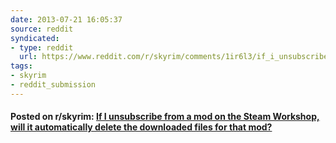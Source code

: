 ```yaml
---
date: 2013-07-21 16:05:37
source: reddit
syndicated:
- type: reddit
  url: https://www.reddit.com/r/skyrim/comments/1ir6l3/if_i_unsubscribe_from_a_mod_on_the_steam_workshop/
tags:
- skyrim
- reddit_submission
---
```


#### Posted on r/skyrim: [If I unsubscribe from a mod on the Steam Workshop, will it automatically delete the downloaded files for that mod?](https://reddit.com/r/skyrim/comments/1ir6l3/if_i_unsubscribe_from_a_mod_on_the_steam_workshop/)